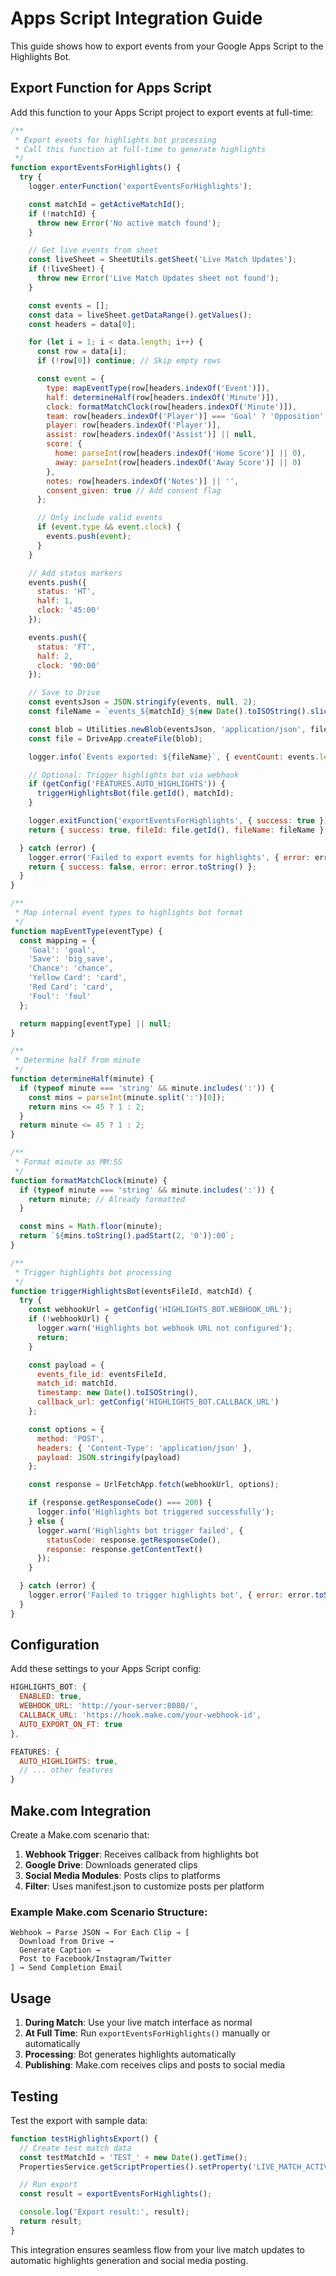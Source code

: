 # Apps Script Integration Guide

This guide shows how to export events from your Google Apps Script to the Highlights Bot.

## Export Function for Apps Script

Add this function to your Apps Script project to export events at full-time:

```javascript
/**
 * Export events for highlights bot processing
 * Call this function at full-time to generate highlights
 */
function exportEventsForHighlights() {
  try {
    logger.enterFunction('exportEventsForHighlights');

    const matchId = getActiveMatchId();
    if (!matchId) {
      throw new Error('No active match found');
    }

    // Get live events from sheet
    const liveSheet = SheetUtils.getSheet('Live Match Updates');
    if (!liveSheet) {
      throw new Error('Live Match Updates sheet not found');
    }

    const events = [];
    const data = liveSheet.getDataRange().getValues();
    const headers = data[0];

    for (let i = 1; i < data.length; i++) {
      const row = data[i];
      if (!row[0]) continue; // Skip empty rows

      const event = {
        type: mapEventType(row[headers.indexOf('Event')]),
        half: determineHalf(row[headers.indexOf('Minute')]),
        clock: formatMatchClock(row[headers.indexOf('Minute')]),
        team: row[headers.indexOf('Player')] === 'Goal' ? 'Opposition' : getConfig('SYSTEM.CLUB_NAME'),
        player: row[headers.indexOf('Player')],
        assist: row[headers.indexOf('Assist')] || null,
        score: {
          home: parseInt(row[headers.indexOf('Home Score')] || 0),
          away: parseInt(row[headers.indexOf('Away Score')] || 0)
        },
        notes: row[headers.indexOf('Notes')] || '',
        consent_given: true // Add consent flag
      };

      // Only include valid events
      if (event.type && event.clock) {
        events.push(event);
      }
    }

    // Add status markers
    events.push({
      status: 'HT',
      half: 1,
      clock: '45:00'
    });

    events.push({
      status: 'FT',
      half: 2,
      clock: '90:00'
    });

    // Save to Drive
    const eventsJson = JSON.stringify(events, null, 2);
    const fileName = `events_${matchId}_${new Date().toISOString().slice(0, 19).replace(/:/g, '-')}.json`;

    const blob = Utilities.newBlob(eventsJson, 'application/json', fileName);
    const file = DriveApp.createFile(blob);

    logger.info(`Events exported: ${fileName}`, { eventCount: events.length });

    // Optional: Trigger highlights bot via webhook
    if (getConfig('FEATURES.AUTO_HIGHLIGHTS')) {
      triggerHighlightsBot(file.getId(), matchId);
    }

    logger.exitFunction('exportEventsForHighlights', { success: true });
    return { success: true, fileId: file.getId(), fileName: fileName };

  } catch (error) {
    logger.error('Failed to export events for highlights', { error: error.toString() });
    return { success: false, error: error.toString() };
  }
}

/**
 * Map internal event types to highlights bot format
 */
function mapEventType(eventType) {
  const mapping = {
    'Goal': 'goal',
    'Save': 'big_save',
    'Chance': 'chance',
    'Yellow Card': 'card',
    'Red Card': 'card',
    'Foul': 'foul'
  };

  return mapping[eventType] || null;
}

/**
 * Determine half from minute
 */
function determineHalf(minute) {
  if (typeof minute === 'string' && minute.includes(':')) {
    const mins = parseInt(minute.split(':')[0]);
    return mins <= 45 ? 1 : 2;
  }
  return minute <= 45 ? 1 : 2;
}

/**
 * Format minute as MM:SS
 */
function formatMatchClock(minute) {
  if (typeof minute === 'string' && minute.includes(':')) {
    return minute; // Already formatted
  }

  const mins = Math.floor(minute);
  return `${mins.toString().padStart(2, '0')}:00`;
}

/**
 * Trigger highlights bot processing
 */
function triggerHighlightsBot(eventsFileId, matchId) {
  try {
    const webhookUrl = getConfig('HIGHLIGHTS_BOT.WEBHOOK_URL');
    if (!webhookUrl) {
      logger.warn('Highlights bot webhook URL not configured');
      return;
    }

    const payload = {
      events_file_id: eventsFileId,
      match_id: matchId,
      timestamp: new Date().toISOString(),
      callback_url: getConfig('HIGHLIGHTS_BOT.CALLBACK_URL')
    };

    const options = {
      method: 'POST',
      headers: { 'Content-Type': 'application/json' },
      payload: JSON.stringify(payload)
    };

    const response = UrlFetchApp.fetch(webhookUrl, options);

    if (response.getResponseCode() === 200) {
      logger.info('Highlights bot triggered successfully');
    } else {
      logger.warn('Highlights bot trigger failed', {
        statusCode: response.getResponseCode(),
        response: response.getContentText()
      });
    }

  } catch (error) {
    logger.error('Failed to trigger highlights bot', { error: error.toString() });
  }
}
```

## Configuration

Add these settings to your Apps Script config:

```javascript
HIGHLIGHTS_BOT: {
  ENABLED: true,
  WEBHOOK_URL: 'http://your-server:8080/',
  CALLBACK_URL: 'https://hook.make.com/your-webhook-id',
  AUTO_EXPORT_ON_FT: true
},

FEATURES: {
  AUTO_HIGHLIGHTS: true,
  // ... other features
}
```

## Make.com Integration

Create a Make.com scenario that:

1. **Webhook Trigger**: Receives callback from highlights bot
2. **Google Drive**: Downloads generated clips
3. **Social Media Modules**: Posts clips to platforms
4. **Filter**: Uses manifest.json to customize posts per platform

### Example Make.com Scenario Structure:

```
Webhook → Parse JSON → For Each Clip → [
  Download from Drive →
  Generate Caption →
  Post to Facebook/Instagram/Twitter
] → Send Completion Email
```

## Usage

1. **During Match**: Use your live match interface as normal
2. **At Full Time**: Run `exportEventsForHighlights()` manually or automatically
3. **Processing**: Bot generates highlights automatically
4. **Publishing**: Make.com receives clips and posts to social media

## Testing

Test the export with sample data:

```javascript
function testHighlightsExport() {
  // Create test match data
  const testMatchId = 'TEST_' + new Date().getTime();
  PropertiesService.getScriptProperties().setProperty('LIVE_MATCH_ACTIVE_ID', testMatchId);

  // Run export
  const result = exportEventsForHighlights();

  console.log('Export result:', result);
  return result;
}
```

This integration ensures seamless flow from your live match updates to automatic highlights generation and social media posting.
